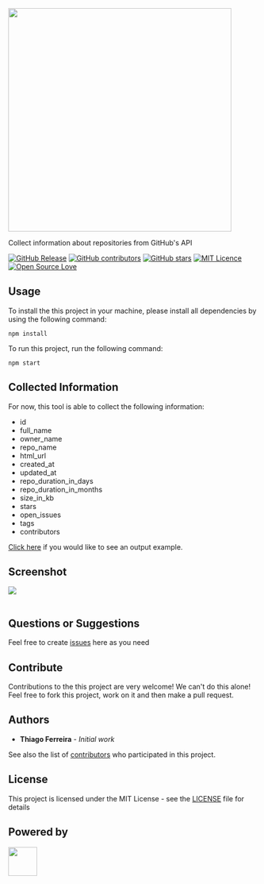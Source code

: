 <img src="https://user-images.githubusercontent.com/114015/101994247-ff3ad380-3c8e-11eb-8033-2298e93ffd4a.png" width="450px"/>

Collect information about repositories from GitHub's API

[![GitHub Release](https://img.shields.io/github/release/iselab-dearborn/github-info.svg)](https://github.com/iselab-dearborn/github-info/releases/latest)
[![GitHub contributors](https://img.shields.io/github/contributors/iselab-dearborn/github-info.svg)](https://github.com/iselab-dearborn/github-info/graphs/contributors)
[![GitHub stars](https://img.shields.io/github/stars/iselab-dearborn/github-info.svg)](https://github.com/iselab-dearborn/github-info)
[![MIT Licence](https://badges.frapsoft.com/os/mit/mit.svg?v=103)](https://opensource.org/licenses/mit-license.php)
[![Open Source Love](https://badges.frapsoft.com/os/v1/open-source.svg?v=103)](https://github.com/ellerbrock/open-source-badges/)

## Usage

To install the this project in your machine, please install all dependencies by using the following command:

```
npm install
```

To run this project, run the following command:

```
npm start
```

## Collected Information

For now, this tool is able to collect the following information:

 - id
 - full_name
 - owner_name
 - repo_name
 - html_url
 - created_at
 - updated_at
 - repo_duration_in_days
 - repo_duration_in_months
 - size_in_kb
 - stars
 - open_issues
 - tags
 - contributors
 
[Click here](https://github.com/iselab-dearborn/github-info/blob/main/example.csv) if you would like to see an output example.

## Screenshot

<div >
    <kbd>
        <img src="https://user-images.githubusercontent.com/114015/101994344-c6e7c500-3c8f-11eb-8585-b4472d3f960b.png"/>
<br/><br/>
</div>

## Questions or Suggestions

Feel free to create <a href="https://github.com/thiagodnf/github-info/issues">issues</a> here as you need

## Contribute

Contributions to the this project are very welcome! We can't do this alone! Feel free to fork this project, work on it and then make a pull request.

## Authors

* **Thiago Ferreira** - *Initial work*

See also the list of [contributors](https://github.com/thiagodnf/github-info/graphs/contributors) who participated in this project.

## License

This project is licensed under the MIT License - see the [LICENSE](LICENSE) file for details

## Powered by

<p float="left">
    <img src="https://user-images.githubusercontent.com/114015/77862143-99351b80-71e7-11ea-84b2-62038634f314.png" height="58px"/>
</p>

